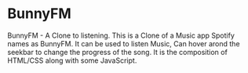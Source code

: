 # BunnyFM
BunnyFM - A Clone to listening.
This is a Clone of a Music app Spotify names as BunnyFM. 
It can be used to listen Music, Can hover arond the seekbar to change the progress of the song.
It is the composition of HTML/CSS along with some JavaScript.
